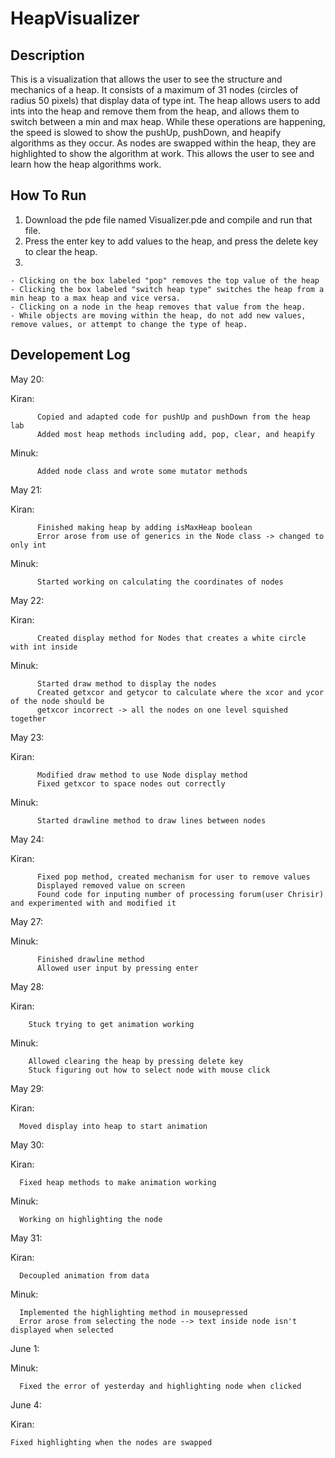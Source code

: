 # HeapVisualizer

## Description

  This is a visualization that allows the user to see the structure and mechanics of a heap. It consists of a maximum of 31 nodes (circles of radius 50 pixels) that display data of type int. The heap allows users to add ints into the heap and remove them from the heap, and allows them to switch between a min and max heap. While these operations are happening, the speed is slowed to show the pushUp, pushDown, and heapify algorithms as they occur. As nodes are swapped within the heap, they are highlighted to show the algorithm at work. This allows the user to see and learn how the heap algorithms work.

## How To Run

  1. Download the pde file named Visualizer.pde and compile and run that file.
  2. Press the enter key to add values to the heap, and press the delete key to clear the heap.
  3.
    - Clicking on the box labeled "pop" removes the top value of the heap
    - Clicking the box labeled "switch heap type" switches the heap from a min heap to a max heap and vice versa.
    - Clicking on a node in the heap removes that value from the heap.
    - While objects are moving within the heap, do not add new values, remove values, or attempt to change the type of heap.

## Developement Log

  May 20:

   Kiran:

          Copied and adapted code for pushUp and pushDown from the heap lab
          Added most heap methods including add, pop, clear, and heapify

   Minuk:

          Added node class and wrote some mutator methods

  May 21:

   Kiran:

          Finished making heap by adding isMaxHeap boolean
          Error arose from use of generics in the Node class -> changed to only int

   Minuk:

          Started working on calculating the coordinates of nodes

  May 22:

   Kiran:

          Created display method for Nodes that creates a white circle with int inside

   Minuk:

          Started draw method to display the nodes
          Created getxcor and getycor to calculate where the xcor and ycor of the node should be
          getxcor incorrect -> all the nodes on one level squished together

  May 23:

   Kiran:

          Modified draw method to use Node display method
          Fixed getxcor to space nodes out correctly

   Minuk:

          Started drawline method to draw lines between nodes

  May 24:

   Kiran:

          Fixed pop method, created mechanism for user to remove values
          Displayed removed value on screen
          Found code for inputing number of processing forum(user Chrisir) and experimented with and modified it

  May 27:

   Minuk:

          Finished drawline method
          Allowed user input by pressing enter

  May 28:

  Kiran:

        Stuck trying to get animation working

   Minuk:

        Allowed clearing the heap by pressing delete key
        Stuck figuring out how to select node with mouse click

  May 29:

  Kiran:

      Moved display into heap to start animation

  May 30:

  Kiran:

      Fixed heap methods to make animation working

  Minuk:

      Working on highlighting the node

  May 31:

  Kiran:

      Decoupled animation from data

  Minuk:

      Implemented the highlighting method in mousepressed
      Error arose from selecting the node --> text inside node isn't displayed when selected

  June 1:

  Minuk:

      Fixed the error of yesterday and highlighting node when clicked

  June 4:

  Kiran:

    Fixed highlighting when the nodes are swapped
